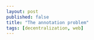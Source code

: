 ```yaml
---
layout: post
published: false
title: "The annotation problem"
tags: [decentralization, web]
---
```


